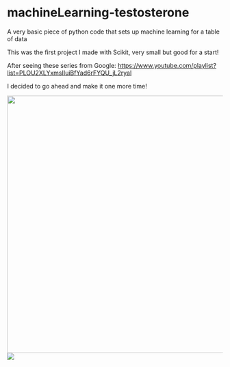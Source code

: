 # machineLearning-testosterone
A very basic piece of python code that sets up machine learning for a table of data

This was the first project I made with Scikit, very small but good for a start!

After seeing these series from Google:
https://www.youtube.com/playlist?list=PLOU2XLYxmsIIuiBfYad6rFYQU_jL2ryal

I decided to go ahead and make it one more time!

<img src="https://github.com/theiliad/machineLearning-testosterone/blob/master/screenshot.gif?raw=true" width="600" />

<img src="http://elitemensguide.com/assets/Normal-Testosterone-Levels-By-Age.png" />
